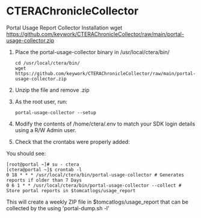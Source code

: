 # CTERAChronicleCollector
Portal Usage Report Collector Installation
wget https://github.com/keywork/CTERAChronicleCollector/raw/main/portal-usage-collector.zip
1. Place the portal-usage-collector binary in /usr/local/ctera/bin/

       cd /usr/local/ctera/bin/
       wget https://github.com/keywork/CTERAChronicleCollector/raw/main/portal-usage-collector.zip
2. Unzip the file and remove .zip
3. As the root user, run:

       portal-usage-collector --setup
4. Modify the contents of /home/ctera/.env to match your SDK login details using a R/W Admin user.
5. Check that the crontabs were properly added:
  
	
 	

You should see:

 	[root@portal ~]# su - ctera
	[ctera@portal ~]$ crontab -l
	0 18 * * * /usr/local/ctera/bin/portal-usage-collector # Generates reports if older than 7 Days
	0 6 1 * * /usr/local/ctera/bin/portal-usage-collector --collect # Store portal reports in $tomcatlogs/usage_report


This will create a weekly ZIP file in $tomcatlogs/usage_report that can be collected by the using 'portal-dump.sh -l'
